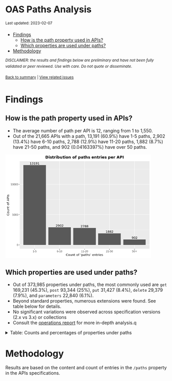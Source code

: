 OAS Paths Analysis
================
<sup>Last updated: 2023-02-07</sup>

- <a href="#findings" id="toc-findings">Findings</a>
  - <a href="#how-is-the-path-property-used-in-apis"
    id="toc-how-is-the-path-property-used-in-apis">How is the path property
    used in APIs?</a>
  - <a href="#which-properties-are-used-under-paths"
    id="toc-which-properties-are-used-under-paths">Which properties are used
    under paths?</a>
- <a href="#methodology" id="toc-methodology">Methodology</a>

<sup>*DISCLAIMER: the results and findings below are preliminary and
have not been fully validated or peer reviewed. Use with care. Do not
quote or disseminate.*</sup>

<sup>[Back to summary](oas_summary.md) \| [View related
issues](https://github.com/postman-open-technologies/knowledge-base/labels/oas%3Apaths)</sup>

# Findings

## How is the path property used in APIs?

- The average number of path per API is 12, ranging from 1 to 1,550.
- Out of the 21,665 APIs with a path, 13,191 (60.9%) have 1-5 paths,
  2,902 (13.4%) have 6-10 paths, 2,788 (12.9%) have 11-20 paths, 1,882
  (8.7%) have 21-50 paths, and 902 (0.04163397%) have over 50 paths.

<img src="oas_paths_files/figure-gfm/oas_paths_buckets_barplot-1.png" width="90%" />

## Which properties are used under paths?

- Out of 373,985 properties under paths, the most commonly used are
  `get` 169,231 (45.3%), `post` 93,344 (25%), `put` 31,427 (8.4%),
  `delete` 29,379 (7.9%), and `parameters` 22,840 (6.1%).
- Beyond standard properties, numerous extensions were found. See table
  below for details.
- No significant variations were observed across specification versions
  (2.x vs 3.x) or collections
- Consult the [operations report](oas_paths_operations.md) for more
  in-depth analysis.q

<details>
<summary>
Table: Counts and percentages of properties under paths
</summary>

| property                               |      n |       pct |
|:---------------------------------------|-------:|----------:|
| get                                    | 169231 | 0.4525075 |
| post                                   |  93344 | 0.2495929 |
| put                                    |  31427 | 0.0840328 |
| delete                                 |  29379 | 0.0785566 |
| parameters                             |  22840 | 0.0610720 |
| patch                                  |   8236 | 0.0220223 |
| x-swagger-router-controller            |   6344 | 0.0169632 |
| \$ref                                  |   4655 | 0.0124470 |
| description                            |   1825 | 0.0048799 |
| servers                                |   1320 | 0.0035296 |
| options                                |    770 | 0.0020589 |
| summary                                |    763 | 0.0020402 |
| x-endpoint                             |    687 | 0.0018370 |
| x-platforms-available                  |    663 | 0.0017728 |
| head                                   |    347 | 0.0009278 |
| x-swagger-pipe                         |    295 | 0.0007888 |
| x-route-enum                           |    291 | 0.0007781 |
| x-twilio                               |    253 | 0.0006765 |
| x-api-version                          |    175 | 0.0004679 |
| x-summary                              |    146 | 0.0003904 |
| x-linode-cli-command                   |    133 | 0.0003556 |
| x-path-type                            |    129 | 0.0003449 |
| x-default-output-properties            |    129 | 0.0003449 |
| x-description                          |     81 | 0.0002166 |
| x-restlet                              |     67 | 0.0001792 |
| x-related-model                        |     45 | 0.0001203 |
| x-gelato-group                         |     39 | 0.0001043 |
| x-vault-unauthenticated                |     35 | 0.0000936 |
| x-amazon-apigateway-any-method         |     33 | 0.0000882 |
| x-modules                              |     25 | 0.0000668 |
| x-vault-sudo                           |     25 | 0.0000668 |
| x-controller                           |     25 | 0.0000668 |
| trace                                  |     16 | 0.0000428 |
| x-ms-notification-content              |     14 | 0.0000374 |
| x-WM-COMPLETE_PATH                     |     14 | 0.0000374 |
| x-a127-apply                           |     14 | 0.0000374 |
| x-vault-createSupported                |     11 | 0.0000294 |
| x-amf-description                      |     11 | 0.0000294 |
| x-swagger-section-capabilities         |      9 | 0.0000241 |
| x-eac-ignore                           |      8 | 0.0000214 |
| x-volos-apply                          |      7 | 0.0000187 |
| x-data_classification                  |      7 | 0.0000187 |
| x-external                             |      7 | 0.0000187 |
| x-internal                             |      7 | 0.0000187 |
| x-swagger-section-2fa-bypass-permitted |      7 | 0.0000187 |
| x-controller-interface                 |      6 | 0.0000160 |
| x-last-modified                        |      6 | 0.0000160 |
| x-zendesk-owner                        |      6 | 0.0000160 |
| x-order                                |      6 | 0.0000160 |
| x-vendor-method                        |      5 | 0.0000134 |
| x-swagger-route-controller             |      5 | 0.0000134 |
| x-snyk-api-resource                    |      4 | 0.0000107 |
| x-handler                              |      4 | 0.0000107 |
| x-private                              |      4 | 0.0000107 |
| x-python-connexion-openapi-name        |      4 | 0.0000107 |
| x-kusk                                 |      4 | 0.0000107 |
| x-vertx-event-bus                      |      3 | 0.0000080 |
| x-annotation-counting                  |      2 | 0.0000053 |
| x-wso2-sandbox-endpoints               |      2 | 0.0000053 |
| x-annotation-meta-data                 |      2 | 0.0000053 |
| x-exegesis-controller                  |      2 | 0.0000053 |
| x-annotation-experimental              |      2 | 0.0000053 |
| x-oba-custom                           |      2 | 0.0000053 |
| x-wso2-production-endpoints            |      2 | 0.0000053 |
| x-annotation-clearanceLevel            |      2 | 0.0000053 |
| x-style-validator-ignored              |      2 | 0.0000053 |
| x-db-table-name                        |      2 | 0.0000053 |
| x-amzn-api-sandbox                     |      2 | 0.0000053 |
| x-temp                                 |      1 | 0.0000027 |
| x-volos-authorizations                 |      1 | 0.0000027 |
| x-wso2-disable-security                |      1 | 0.0000027 |
| x-wso2-request-interceptor             |      1 | 0.0000027 |
| x-lambda                               |      1 | 0.0000027 |
| x-test                                 |      1 | 0.0000027 |
| x-bank                                 |      1 | 0.0000027 |
| x-route-filters                        |      1 | 0.0000027 |
| x-kong-plugin-key-auth                 |      1 | 0.0000027 |
| x-DNB-ID                               |      1 | 0.0000027 |
| x-DNB-Name                             |      1 | 0.0000027 |
| x-openapi-router-controller            |      1 | 0.0000027 |
| x-a127-authorizations                  |      1 | 0.0000027 |
| x-zally-ignore                         |      1 | 0.0000027 |
| x-oad-type                             |      1 | 0.0000027 |
| x-comment                              |      1 | 0.0000027 |
| x-swagstar                             |      1 | 0.0000027 |

</details>

# Methodology

Results are based on the content and count of entries in the `/paths`
property in the APIs specifications.
